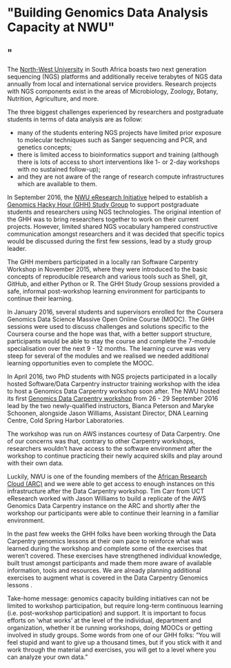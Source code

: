 # "Building Genomics Data Analysis Capacity at NWU"
## "



The [North-West University](http://www.nwu.ac.za) in South Africa boasts two next generation sequencing (NGS) platforms and additionally receive terabytes of NGS data annually from local and international service providers. Research projects with NGS components exist in the areas of Microbiology, Zoology, Botany, Nutrition, Agriculture, and more.


The three biggest challenges experienced by researchers and postgraduate students in terms of data analysis are as follow:
* many of the students entering NGS projects have limited prior exposure to molecular techniques such as Sanger sequencing and PCR, and genetics concepts;
* there is limited access to bioinformatics support and training (although there is lots of access to short interventions like 1- or 2-day workshops with no sustained follow-up); 
* and they are not aware of the range of research compute infrastructures which are available to them.


In September 2016, the [NWU eResearch Initiative](http://www.nwu.ac.za/eresearch) helped to establish a [Genomics Hacky Hour (GHH) Study Group](http://www.nwu.ac.za/eresearch/news/building-Genomics-capacity-through-a-study-Group) to support postgraduate students and researchers using NGS technologies. The original intention of the GHH was to bring researchers together to work on their current projects. However, limited shared NGS vocabulary hampered constructive communication amongst researchers and it was decided that specific topics would be discussed during the first few sessions, lead by a study group leader. 


The GHH members participated in a locally ran Software Carpentry Workshop in November 2015, where they were introduced to the basic concepts of reproducible research and various tools such as Shell, git, GitHub, and either Python or R. The GHH Study Group sessions provided a safe, informal post-workshop learning environment for participants to continue their learning. 


In January 2016, several students and supervisors enrolled for the Coursera Genomics Data Science Massive Open Online Course (MOOC). The GHH sessions were used to discuss challenges and solutions specific to the Coursera course and the hope was that, with a better support structure, participants would be able to stay the course and complete the 7-module specialisation over the next 9 - 12 months. The learning curve was very steep for several of the modules and we realised we needed additional learning opportunities even to complete the MOOC.


In April 2016, two PhD students with NGS projects participated in a locally hosted Software/Data Carpentry instructor training workshop with the idea to host a Genomics Data Carpentry workshop soon after. The NWU hosted its first [Genomics Data Carpentry workshop](https://nwu-eresearch.github.io/2016-09-26-nwu-genomics/) from 26 - 29 September 2016 lead by the two newly-qualified instructors, Bianca Peterson and Maryke Schoonen, alongside Jason Williams, Assistant Director, DNA Learning Centre, Cold Spring Harbor Laboratories. 


The workshop was run on AWS instances courtesy of Data Carpentry.  One of our concerns was that, contrary to other Carpentry workshops, researchers wouldn’t have access to the software environment after the workshop to continue practicing their newly acquired skills and play around with their own data.


Luckily, NWU is one of the founding members of the [African Research Cloud (ARC)](http://www.arc.ac.za/) and we were able to get access to enough instances on this infrastructure after the Data Carpentry workshop. Tim Carr from UCT eResearch worked with Jason Williams to build a replicate of the AWS Genomics Data Carpentry instance on the ARC and shortly after the workshop our participants were able to continue their learning in a familiar environment.


In the past few weeks the GHH folks have been working through the Data Carpentry genomics lessons at their own pace to reinforce what was learned during the workshop and complete some of the exercises that weren’t covered. These exercises have strengthened individual knowledge, built trust amongst participants and made them more aware of available information, tools and resources. We are already planning additional exercises to augment what is covered in the Data Carpentry Genomics lessons .


Take-home message: genomics capacity building initiatives can not be limited to workshop participation, but require long-term continuous learning (i.e. post-workshop participation) and support. It is important to focus efforts on ‘what works’ at the level of the individual, department and organization, whether it be running workshops, doing MOOCs or getting involved in study groups. Some words from one of our GHH folks: “You will feel stupid and want to give up a thousand times, but if you stick with it and work through the material and exercises, you will get to a level where you can analyze your own data.”

